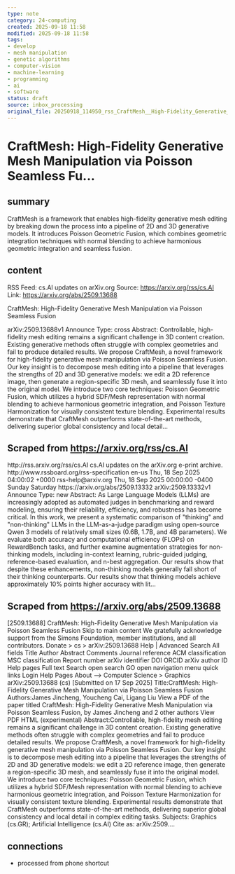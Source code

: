 ```yaml
---
type: note
category: 24-computing
created: 2025-09-18 11:58
modified: 2025-09-18 11:58
tags:
- develop
- mesh manipulation
- genetic algorithms
- computer-vision
- machine-learning
- programming
- ai
- software
status: draft
source: inbox_processing
original_file: 20250918_114950_rss_CraftMesh__High-Fidelity_Generative_Mesh_Manipulat.txt
---
```



# CraftMesh: High-Fidelity Generative Mesh Manipulation via Poisson Seamless Fu...

## summary
CraftMesh is a framework that enables high-fidelity generative mesh editing by breaking down the process into a pipeline of 2D and 3D generative models. It introduces Poisson Geometric Fusion, which combines geometric integration techniques with normal blending to achieve harmonious geometric integration and seamless fusion.

## content
RSS Feed: cs.AI updates on arXiv.org
Source: https://arxiv.org/rss/cs.AI
Link: https://arxiv.org/abs/2509.13688

CraftMesh: High-Fidelity Generative Mesh Manipulation via Poisson Seamless Fusion

arXiv:2509.13688v1 Announce Type: cross Abstract: Controllable, high-fidelity mesh editing remains a significant challenge in 3D content creation. Existing generative methods often struggle with complex geometries and fail to produce detailed results. We propose CraftMesh, a novel framework for high-fidelity generative mesh manipulation via Poisson Seamless Fusion. Our key insight is to decompose mesh editing into a pipeline that leverages the strengths of 2D and 3D generative models: we edit a 2D reference image, then generate a region-specific 3D mesh, and seamlessly fuse it into the original model. We introduce two core techniques: Poisson Geometric Fusion, which utilizes a hybrid SDF/Mesh representation with normal blending to achieve harmonious geometric integration, and Poisson Texture Harmonization for visually consistent texture blending. Experimental results demonstrate that CraftMesh outperforms state-of-the-art methods, delivering superior global consistency and local detail...

## Scraped from https://arxiv.org/rss/cs.AI
<?xml version='1.0' encoding='UTF-8'?>
<rss xmlns:arxiv="http://arxiv.org/schemas/atom" xmlns:dc="http://purl.org/dc/elements/1.1/" xmlns:atom="http://www.w3.org/2005/Atom" xmlns:content="http://purl.org/rss/1.0/modules/content/" version="2.0">
  <channel>
    <title>cs.AI updates on arXiv.org</title>
    <link>http://rss.arxiv.org/rss/cs.AI</link>
    <description>cs.AI updates on the arXiv.org e-print archive.</description>
    <atom:link href="http://rss.arxiv.org/rss/cs.AI" rel="self" type="application/rss+xml"/>
    <docs>http://www.rssboard.org/rss-specification</docs>
    <language>en-us</language>
    <lastBuildDate>Thu, 18 Sep 2025 04:00:02 +0000</lastBuildDate>
    <managingEditor>rss-help@arxiv.org</managingEditor>
    <pubDate>Thu, 18 Sep 2025 00:00:00 -0400</pubDate>
    <skipDays>
      <day>Sunday</day>
      <day>Saturday</day>
    </skipDays>
    <item>
      <title>Explicit Reasoning Makes Better Judges: A Systematic Study on Accuracy, Efficiency, and Robustness</title>
      <link>https://arxiv.org/abs/2509.13332</link>
      <description>arXiv:2509.13332v1 Announce Type: new 
Abstract: As Large Language Models (LLMs) are increasingly adopted as automated judges in benchmarking and reward modeling, ensuring their reliability, efficiency, and robustness has become critical. In this work, we present a systematic comparison of "thinking" and "non-thinking" LLMs in the LLM-as-a-judge paradigm using open-source Qwen 3 models of relatively small sizes (0.6B, 1.7B, and 4B parameters). We evaluate both accuracy and computational efficiency (FLOPs) on RewardBench tasks, and further examine augmentation strategies for non-thinking models, including in-context learning, rubric-guided judging, reference-based evaluation, and n-best aggregation. Our results show that despite these enhancements, non-thinking models generally fall short of their thinking counterparts. Our results show that thinking models achieve approximately 10% points higher accuracy with lit...


## Scraped from https://arxiv.org/abs/2509.13688
[2509.13688] CraftMesh: High-Fidelity Generative Mesh Manipulation via Poisson Seamless Fusion Skip to main content We gratefully acknowledge support from the Simons Foundation, member institutions, and all contributors. Donate &gt; cs &gt; arXiv:2509.13688 Help | Advanced Search All fields Title Author Abstract Comments Journal reference ACM classification MSC classification Report number arXiv identifier DOI ORCID arXiv author ID Help pages Full text Search open search GO open navigation menu quick links Login Help Pages About --> Computer Science > Graphics arXiv:2509.13688 (cs) [Submitted on 17 Sep 2025] Title:CraftMesh: High-Fidelity Generative Mesh Manipulation via Poisson Seamless Fusion Authors:James Jincheng, Youcheng Cai, Ligang Liu View a PDF of the paper titled CraftMesh: High-Fidelity Generative Mesh Manipulation via Poisson Seamless Fusion, by James Jincheng and 2 other authors View PDF HTML (experimental) Abstract:Controllable, high-fidelity mesh editing remains a significant challenge in 3D content creation. Existing generative methods often struggle with complex geometries and fail to produce detailed results. We propose CraftMesh, a novel framework for high-fidelity generative mesh manipulation via Poisson Seamless Fusion. Our key insight is to decompose mesh editing into a pipeline that leverages the strengths of 2D and 3D generative models: we edit a 2D reference image, then generate a region-specific 3D mesh, and seamlessly fuse it into the original model. We introduce two core techniques: Poisson Geometric Fusion, which utilizes a hybrid SDF/Mesh representation with normal blending to achieve harmonious geometric integration, and Poisson Texture Harmonization for visually consistent texture blending. Experimental results demonstrate that CraftMesh outperforms state-of-the-art methods, delivering superior global consistency and local detail in complex editing tasks. Subjects: Graphics (cs.GR); Artificial Intelligence (cs.AI) Cite as: arXiv:2509....


## connections
- processed from phone shortcut
